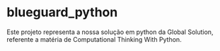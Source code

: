 # blueguard_python
 Este projeto representa a nossa solução em python da Global Solution, referente a matéria de Computational Thinking With Python.
